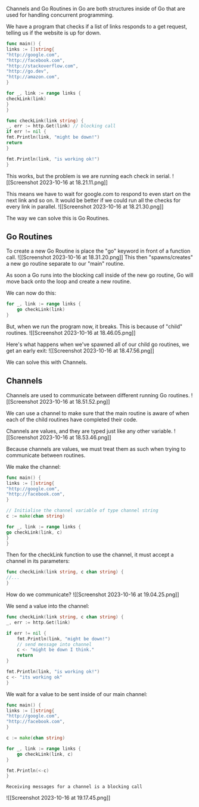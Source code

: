 Channels and Go Routines in Go are both structures inside of Go that are used for handling concurrent programming.

We have a program that checks if a list of links responds to a get request, telling us if the website is up for down.

```go
func main() {
links := []string{
"http://google.com",
"http://facebook.com",
"http://stackoverflow.com",
"http://go.dev",
"http://amazon.com",
} 

for _, link := range links {
checkLink(link)
}
}

func checkLink(link string) {
_, err := http.Get(link) // blocking call
if err != nil {
fmt.Println(link, "might be down!")
return
} 

fmt.Println(link, "is working ok!")
}
```

This works, but the problem is we are running each check in serial.
![[Screenshot 2023-10-16 at 18.21.11.png]]

This means we have to wait for google.com to respond to even start on the next link and so on. It would be better if we could run all the checks for every link in parallel.
![[Screenshot 2023-10-16 at 18.21.30.png]]

The way we can solve this is Go Routines.

## Go Routines
To create a new Go Routine is place the "go" keyword in front of a function call.
![[Screenshot 2023-10-16 at 18.31.20.png]]
This then "spawns/creates" a new go routine separate to our "main" routine.

As soon a Go runs into the blocking call inside of the new go routine, Go will move back onto the loop and create a new routine.

We can now do this:
```go
for _, link := range links {
	go checkLink(link)
}
```

But, when we run the program now, it breaks. This is because of "child" routines.
![[Screenshot 2023-10-16 at 18.46.05.png]]

Here's what happens when we've spawned all of our child go routines, we get an early exit:
![[Screenshot 2023-10-16 at 18.47.56.png]]

We can solve this with Channels.
## Channels
Channels are used to communicate between different running Go routines.
![[Screenshot 2023-10-16 at 18.51.52.png]]

We can use a channel to make sure that the main routine is aware of when each of the child routines have completed their code.

Channels are values, and they are typed just like any other variable.
![[Screenshot 2023-10-16 at 18.53.46.png]]

Because channels are values, we must treat them as such when trying to communicate between routines. 

We make the channel:
```go
func main() {
links := []string{
"http://google.com",
"http://facebook.com",
}

// Initialise the channel variable of type channel string
c := make(chan string)

for _, link := range links {
go checkLink(link, c)
}
}
```

Then for the checkLink function to use the channel, it must accept a channel in its parameters:
```go
func checkLink(link string, c chan string) {
//...
}
```

How do we communicate?
![[Screenshot 2023-10-16 at 19.04.25.png]]

We send a value into the channel:
```go
func checkLink(link string, c chan string) {
_, err := http.Get(link)

if err != nil {
	fmt.Println(link, "might be down!")
	// send message into channel
	c <- "might be down I think."
	return
}

fmt.Println(link, "is working ok!")
c <- "its working ok"
}
```

We wait for a value to be sent inside of our main channel:
```go
func main() {
links := []string{
"http://google.com",
"http://facebook.com",
} 

c := make(chan string)

for _, link := range links {
	go checkLink(link, c)
} 

fmt.Println(<-c)
}
```

	Receiving messages for a channel is a blocking call

![[Screenshot 2023-10-16 at 19.17.45.png]]

